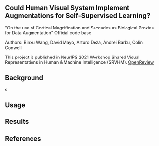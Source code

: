## Could Human Visual System Implement Augmentations for Self-Supervised Learning?

"On the use of Cortical Magnification and Saccades as Biological Proxies for Data Augmentation" Official code base

Authors: Binxu Wang, David Mayo, Arturo Deza, Andrei Barbu, Colin Conwell

This project is published in NeurIPS 2021 Workshop Shared Visual Representations in Human & Machine Intelligence (SRVHM). [OpenReview](https://openreview.net/forum?id=Rpazl253IHb)

## Background

s
## Usage


## Results


## References

